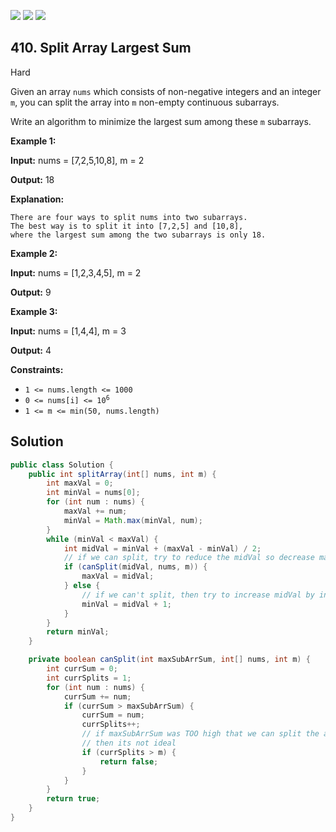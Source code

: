 [![](https://img.shields.io/github/stars/javadev/LeetCode-in-Java?label=Stars&style=flat-square)](https://github.com/javadev/LeetCode-in-Java)
[![](https://img.shields.io/github/forks/javadev/LeetCode-in-Java?label=Fork%20me%20on%20GitHub%20&style=flat-square)](https://github.com/javadev/LeetCode-in-Java/fork)
[![](https://img.shields.io/badge/-LeetCode%20in%20Kotlin-blue?style=flat-square)](https://github.com/javadev/LeetCode-in-Kotlin)

## 410\. Split Array Largest Sum

Hard

Given an array `nums` which consists of non-negative integers and an integer `m`, you can split the array into `m` non-empty continuous subarrays.

Write an algorithm to minimize the largest sum among these `m` subarrays.

**Example 1:**

**Input:** nums = [7,2,5,10,8], m = 2

**Output:** 18

**Explanation:**

    There are four ways to split nums into two subarrays.
    The best way is to split it into [7,2,5] and [10,8],
    where the largest sum among the two subarrays is only 18. 

**Example 2:**

**Input:** nums = [1,2,3,4,5], m = 2

**Output:** 9 

**Example 3:**

**Input:** nums = [1,4,4], m = 3

**Output:** 4 

**Constraints:**

*   `1 <= nums.length <= 1000`
*   <code>0 <= nums[i] <= 10<sup>6</sup></code>
*   `1 <= m <= min(50, nums.length)`

## Solution

```java
public class Solution {
    public int splitArray(int[] nums, int m) {
        int maxVal = 0;
        int minVal = nums[0];
        for (int num : nums) {
            maxVal += num;
            minVal = Math.max(minVal, num);
        }
        while (minVal < maxVal) {
            int midVal = minVal + (maxVal - minVal) / 2;
            // if we can split, try to reduce the midVal so decrease maxVal
            if (canSplit(midVal, nums, m)) {
                maxVal = midVal;
            } else {
                // if we can't split, then try to increase midVal by increasing minVal
                minVal = midVal + 1;
            }
        }
        return minVal;
    }

    private boolean canSplit(int maxSubArrSum, int[] nums, int m) {
        int currSum = 0;
        int currSplits = 1;
        for (int num : nums) {
            currSum += num;
            if (currSum > maxSubArrSum) {
                currSum = num;
                currSplits++;
                // if maxSubArrSum was TOO high that we can split the array into more that 'm' parts
                // then its not ideal
                if (currSplits > m) {
                    return false;
                }
            }
        }
        return true;
    }
}
```